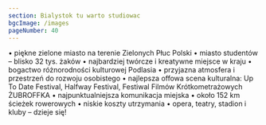 ```yaml
---
section: Bialystok tu warto studiowac
bgcImage: /images
pageNumber: 40
---
```


• piękne zielone miasto na terenie Zielonych Płuc Polski
• miasto studentów – blisko 32 tys. żaków
• najbardziej twórcze i kreatywne miejsce w kraju
• bogactwo różnorodności kulturowej Podlasia
• przyjazna atmosfera i przestrzeń do rozwoju osobistego
• najlepsza offowa scena kulturalna: Up To Date Festival, Halfway Festival, Festiwal Filmów Krótkometrażowych ŻUBROFFKA
• najpunktualniejsza komunikacja miejska
• około 152 km ścieżek rowerowych
• niskie koszty utrzymania
• opera, teatry, stadion i kluby – dzieje się!
